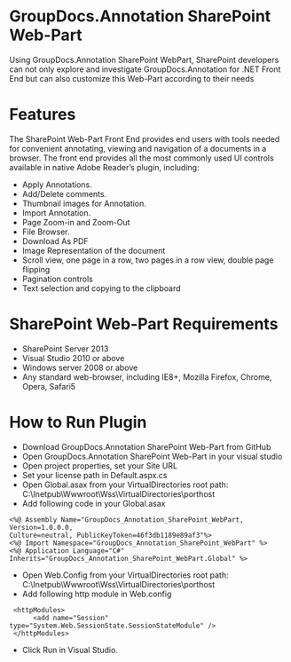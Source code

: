 # GroupDocs.Annotation SharePoint Web-Part

Using GroupDocs.Annotation SharePoint WebPart, SharePoint developers can not only explore and investigate GroupDocs.Annotation for .NET Front End but can also customize this Web-Part according to their needs

# Features

The SharePoint Web-Part Front End provides end users with tools needed for convenient annotating, viewing and navigation of a documents in a browser. The front end provides all the most commonly used UI controls available in native Adobe Reader’s plugin, including:

* Apply Annotations.
* Add/Delete comments.
* Thumbnail images for Annotation.
* Import Annotation.
* Page Zoom-in and Zoom-Out
* File Browser.
* Download As PDF
* Image Representation of the document
* Scroll view, one page in a row, two pages in a row view, double page flipping
* Pagination controls
* Text selection and copying to the clipboard

# SharePoint Web-Part Requirements

* SharePoint Server 2013
* Visual Studio 2010 or above
* Windows server 2008 or above
* Any standard web-browser, including IE8+, Mozilla Firefox, Chrome, Opera, Safari5

# How to Run Plugin

* Download GroupDocs.Annotation SharePoint Web-Part from GitHub
* Open GroupDocs.Annotation SharePoint Web-Part in your visual studio
* Open project properties, set your Site URL
* Set your license path in Default.aspx.cs
* Open Global.asax from your VirtualDirectories root path: C:\Inetpub\Wwwroot\Wss\VirtualDirectories\porthost
* Add following code in your Global.asax

```
<%@ Assembly Name="GroupDocs_Annotation_SharePoint_WebPart, Version=1.0.0.0,
Culture=neutral, PublicKeyToken=46f3db1189e89af3"%>
<%@ Import Namespace="GroupDocs_Annotation_SharePoint_WebPart" %>
<%@ Application Language="C#" Inherits="GroupDocs_Annotation_SharePoint_WebPart.Global" %>

```
* Open Web.Config from your VirtualDirectories root path: C:\Inetpub\Wwwroot\Wss\VirtualDirectories\porthost
* Add following http module in Web.config

```
 <httpModules>
      <add name="Session" type="System.Web.SessionState.SessionStateModule" />
 </httpModules>

```
* Click Run in Visual Studio.


